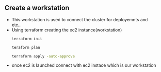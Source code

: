 
## Create a workstation

 * This workstation is used to connect the cluster for deployemnts and etc..
 * Using terraform creating the ec2 instance(workstation)
    ```sh
    terraform init
    ```
    ```sh
    teraform plan
    ```
    ```sh
    terraform apply -auto-approve
    ```
 * once ec2 is launched connect with ec2 instace which is our workstation